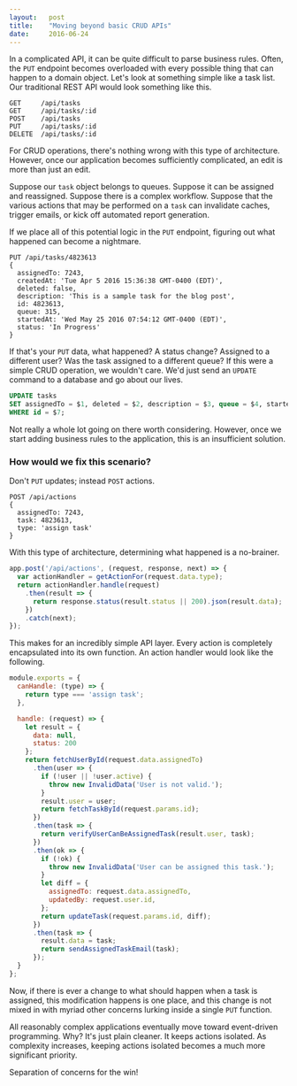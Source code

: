 ```yaml
---
layout:   post
title:    "Moving beyond basic CRUD APIs"
date:     2016-06-24
---
```


In a complicated API, it can be quite difficult to parse business rules. Often, the `PUT` endpoint becomes overloaded with every possible thing that can happen to a domain object. Let's look at something simple like a task list. Our traditional REST API would look something like this.

```
GET     /api/tasks
GET     /api/tasks/:id
POST    /api/tasks
PUT     /api/tasks/:id
DELETE  /api/tasks/:id
```

For CRUD operations, there's nothing wrong with this type of architecture. However, once our application becomes sufficiently complicated, an edit is more than just an edit.

Suppose our `task` object belongs to queues. Suppose it can be assigned and reassigned. Suppose there is a complex workflow. Suppose that the various actions that may be performed on a `task` can invalidate caches, trigger emails, or kick off automated report generation.

If we place all of this potential logic in the `PUT` endpoint, figuring out what happened can become a nightmare.

```
PUT /api/tasks/4823613
{
  assignedTo: 7243,
  createdAt: 'Tue Apr 5 2016 15:36:38 GMT-0400 (EDT)',
  deleted: false,
  description: 'This is a sample task for the blog post',
  id: 4823613,
  queue: 315,
  startedAt: 'Wed May 25 2016 07:54:12 GMT-0400 (EDT)',
  status: 'In Progress'
}
```

If that's your `PUT` data, what happened? A status change? Assigned to a different user? Was the task assigned to a different queue? If this were a simple CRUD operation, we wouldn't care. We'd just send an `UPDATE` command to a database and go about our lives.

```sql
UPDATE tasks
SET assignedTo = $1, deleted = $2, description = $3, queue = $4, startedAt = $5, status = $6
WHERE id = $7;
```

Not really a whole lot going on there worth considering. However, once we start adding business rules to the application, this is an insufficient solution.

### How would we fix this scenario?

Don't `PUT` updates; instead `POST` actions.

```
POST /api/actions
{
  assignedTo: 7243,
  task: 4823613,
  type: 'assign task'
}
```

With this type of architecture, determining what happened is a no-brainer.

```js
app.post('/api/actions', (request, response, next) => {
  var actionHandler = getActionFor(request.data.type);
  return actionHandler.handle(request)
    .then(result => {
      return response.status(result.status || 200).json(result.data);
    })
    .catch(next);
});
```

This makes for an incredibly simple API layer. Every action is completely encapsulated into its own function. An action handler would look like the following.

```js
module.exports = {
  canHandle: (type) => {
    return type === 'assign task';
  },

  handle: (request) => {
    let result = {
      data: null,
      status: 200
    };
    return fetchUserById(request.data.assignedTo)
      .then(user => {
        if (!user || !user.active) {
          throw new InvalidData('User is not valid.');
        }
        result.user = user;
        return fetchTaskById(request.params.id);
      })
      .then(task => {
        return verifyUserCanBeAssignedTask(result.user, task);
      })
      .then(ok => {
        if (!ok) {
          throw new InvalidData('User can be assigned this task.');
        }
        let diff = {
          assignedTo: request.data.assignedTo,
          updatedBy: request.user.id,
        };
        return updateTask(request.params.id, diff);
      })
      .then(task => {
        result.data = task;
        return sendAssignedTaskEmail(task);
      });
  }
};
```

Now, if there is ever a change to what should happen when a task is assigned, this modification happens is one place, and this change is not mixed in with myriad other concerns lurking inside a single `PUT` function.

All reasonably complex applications eventually move toward event-driven programming. Why? It's just plain cleaner. It keeps actions isolated. As complexity increases, keeping actions isolated becomes a much more significant priority.

Separation of concerns for the win!
